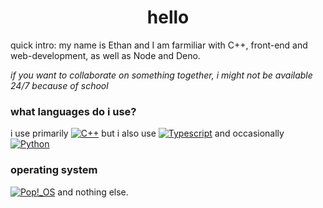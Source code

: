 <h1 align="center">hello</h1>
<p align="center">
  <p>quick intro: my name is Ethan and I am farmiliar with C++, front-end and web-development, as well as Node and Deno.</p>
  <i>if you want to collaborate on something together, i might not be available 24/7 because of school</i> 
</p>

### what languages do i use?
i use primarily [![C++](https://img.shields.io/badge/C++-white?style=for-the-badge&logo=cplusplus&logoColor=blue)](https://github.com/mrevandg)
but i also use [![Typescript](https://img.shields.io/badge/typescript-white?style=for-the-badge&logo=typescript)](https://github.com/mrevandg) and occasionally
[![Python](https://img.shields.io/badge/python-white?style=for-the-badge&logo=python)](https://github.com/mrevandg) 
### operating system
[![Pop!_OS](https://img.shields.io/badge/Pop%21__OS-white?style=for-the-badge&logo=popos)](https://github.com/mrevandg) and nothing else.
